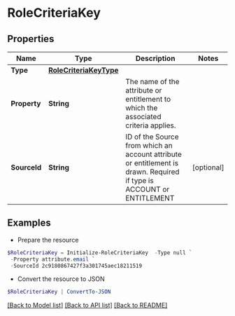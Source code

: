 # RoleCriteriaKey
## Properties

Name | Type | Description | Notes
------------ | ------------- | ------------- | -------------
**Type** | [**RoleCriteriaKeyType**](RoleCriteriaKeyType.md) |  | 
**Property** | **String** | The name of the attribute or entitlement to which the associated criteria applies. | 
**SourceId** | **String** | ID of the Source from which an account attribute or entitlement is drawn. Required if type is ACCOUNT or ENTITLEMENT | [optional] 

## Examples

- Prepare the resource
```powershell
$RoleCriteriaKey = Initialize-RoleCriteriaKey  -Type null `
 -Property attribute.email `
 -SourceId 2c9180867427f3a301745aec18211519
```

- Convert the resource to JSON
```powershell
$RoleCriteriaKey | ConvertTo-JSON
```

[[Back to Model list]](../README.md#documentation-for-models) [[Back to API list]](../README.md#documentation-for-api-endpoints) [[Back to README]](../README.md)

